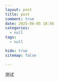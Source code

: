 ```yaml
---
layout: post
title: post
comment: true
date: 2025-06-05 18:56
categories:
  - null
tags:
  - null

hide: true
sitemap: false

---
```

测试





